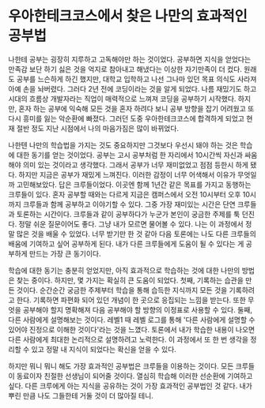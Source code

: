 # 우아한테크코스에서 찾은 나만의 효과적인 공부법
나한테 공부는 굉장히 지루하고 고독해야만 하는 것이었다. 공부하면 지식을 얻었다는 만족감 보단  하기 싫은 것을 억지로 참아내고 해냈다는 이상한 자기만족이 더 컸다. 원래도 공부를 느슨하게 하긴 했지만, 대학교 입학하고 나선 그나마 있던 목표 의식도 사라져 아예 손을 놔버렸다. 그러다 2년 전에 코딩이라는 것을 알게 되었다.  나름 재밌기도 하고 시대의 흐름상 개발자라는 직업이 매력적으로 느껴져 코딩을 공부하기 시작했다. 하지만, 혼자 하는 공부에 익숙해 모든 것을 혼자 하려다 보니 공부 방향을 잡기 어려웠고 또다시 흥미를 잃는 악순환에 빠졌다. 그러던 도중 우아한테크코스에 합격하게 되었고 현재 절반 정도 지난 시점에서 나의 마음가짐은 많이 바뀌었다.

나한텐 나만의 학습법을 가지는 것도 중요하지만 그것보다 우선시 돼야 하는 것은 학습에 대한 동기를 얻는 것이었다. 공부는 고시 공부처럼 한 자리에서 10시간씩 자신과 싸움해야 의미 있는 것이라고 생각했다. 그래서 공부가 너무 재미없었고 점점 등한시 하게 됐다. 하지만 지금은 공부가 재밌게 느껴진다. 이러한 감정이 너무 어색해서 이유가 무엇일까 고민해보았다. 답은 크루들이었다. 이곳엔 함께 1년간 같은 목표를 가지고 동행하는 크루들이 있다. 혼자 공부할 때와는 다르게 지금은 캠퍼스에서 오전 10시부터 오후 10시까지 크루들과 함께 공부하고 이야기할 수 있다. 그중 가장 재미있는 시간은 단연 크루들과 토론하는 시간이다. 크루들과 같이 공부하다가 누군가 본인이 궁금한 주제를 툭 던진다. 정말 쉬운 질문이어도 좋다. 그냥 내가 모르면 물어볼 수 있다. 나는 이 과정에서 정말 많은 것을 배울 수 있었다. 너무 받기만 한 것 같아 다음 토론에는 나도 다른 크루들의 배움에 기여하고 싶어 공부하게 된다. 내가 다른 크루들에게 도움이 될 수 있다는 게 공부하게 만드는 가장 큰 동기이다.

학습에 대한 동기는 충분히 얻었지만, 아직 효과적으로 학습하는 것에 대한 나만의 방법은 찾는 중이다. 하지만, 몇 가지는 확실히 큰 도움이 되었다. 첫째, 기록하는 습관을 만든 것이다. 순간순간 궁금한 주제부터 학습을 통해 습득한 지식까지 모든 것을 기록하려고 한다. 기록하면 파편화 되어 있던 개념이 한 곳으로 응집되는 느낌을 받는다. 또한 무엇을 공부해야 할지 명확해져 다음 공부해야 할 방향의 이정표로 사용할 수 있다. 둘째, 다른 사람에게 설명해보는 것이다. 레벨1 때 레벨 로그를 통해 '다른 사람에게 설명할 수 있어야 진정으로 이해한 것이다'라는 것을 느꼈다. 토론에서 내가 학습한 내용이 나오면 다른 사람에게 최대한 논리적으로 설명하려고 노력한다. 이 과정에서 또 한 번 생각을 정리할 수 있고 정말 내 지식이 되었다는 확신을 얻을 수 있다.

하지만 뭐니 뭐니 해도 가장 효과적인 공부법은 크루들을 이용하는 것이다. 모든 크루들이 동료이자 친절한 선생님이 되어줄 것이다. 열심히 학습해 이러한 선순환에 기여하고 싶다. 다른 크루에게 아는 지식을 공유하는 것이 가장 효과적인 공부법인 것 같다. 내가 뿌린 만큼 나도 그들한테 거둘 것이 더 많아질 테니.

